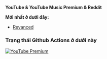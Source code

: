 **YouTube & YouTube Music Premium & Reddit**

**Mới nhất ở dưới đây:**
  - [Revanced](https://github.com/ReVanced/revanced-patches/releases/latest)

### Trạng thái Github Actions ở dưới này

[![YouTube Premium](https://github.com/comico123/YouTube-v20/actions/workflows/patch.yml/badge.svg)](https://github.com/comico123/YouTube-v20/actions/workflows/patch.yml)
